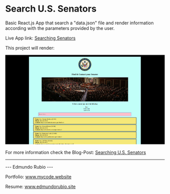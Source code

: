 # Search U.S. Senators

Basic React.js App that search a "data.json" file and render information according with the parameters provided by the user.

Live App link: [Searching Senators](http://senators.mycode.website/)

This project will render:

![Screen Shoot](/src/comps/img/screen.png)

For more information check the Blog-Post: [Searching U.S. Senators](http://blog.mycode.website/searching-u-s-senators/)

----

   ---  Edmundo Rubio  ---

Portfolio: www.mycode.website

Resume: www.edmundorubio.site
